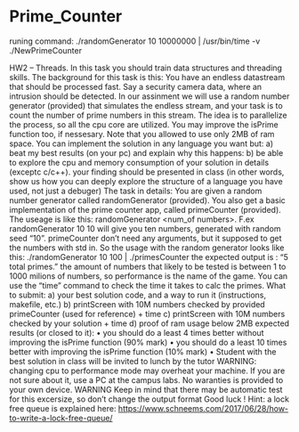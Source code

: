 # Prime_Counter

runing command:
./randomGenerator 10 10000000 | /usr/bin/time -v ./NewPrimeCounter

HW2 – Threads.
In this task you should train data structures and threading skills.
The background for this task is this:
You have an endless datastream that should be processed fast. Say a security camera data, where an
intrusion should be detected.
In our assinment we will use a random number generator (provided) that simulates the endless stream,
and your task is to count the number of prime numbers in this stream.
The idea is to parallelize the process, so all the cpu core are utilized.
You may improve the isPrime function too, if nessesary.
Note that you allowed to use only 2MB of ram space.
You can implement the solution in any language you want but:
a) beat my best results (on your pc) and explain why this happens:
b) be able to explore the cpu and memory consumption of your solution in details (exceptc c/c++).
your finding should be presented in class (in other words, show us how you can deeply explore the
structure of a language you have used, not just a debuger)
The task in details:
You are given a random number generator called randomGenerator (provided).
You also get a basic implementation of the prime counter app, called primeCounter (provided).
The useage is like this:
randomGenerator <seed> <num_of numbers>.
F.ex randomGenerator 10 10 will give you ten numbers, generated with random seed “10”.
primeCounter don’t need any arguments, but it supposed to get the numbers with std in.
So the usage with the random generator looks like this:
./randomGenerator 10 100 | ./primesCounter
the expected output is : “5 total primes.”
the amount of numbers that likely to be tested is between 1 to 1000 milions of numbers,
so performance is the name of the game.
You can use the “time” command to check the time it takes to calc the primes.
What to submit:
a) your best solution code, and a way to run it (instructions, makefile, etc.)
b) printScreen with 10M numbers checked by provided primeCounter (used for reference) + time
c) printScreen with 10M numbers checked by your solution + time
d) proof of ram usage below 2MB
expected results (or closed to it):
• you should do a least 4 times better without improving the isPrime function (90% mark)
• you should do a least 10 times better with improving the isPrime function (10% mark)
• Student with the best solution in class will be invited to lunch by the tutor
WARNING: changing cpu to performance mode may overheat your machine. If you are not sure about
it, use a PC at the campus labs. No waranties is provided to your own device. WARNING
Keep in mind that there may be automatic test for this excersize, so don’t change the output format
Good luck !
Hint: a lock free queue is explained here:
https://www.schneems.com/2017/06/28/how-to-write-a-lock-free-queue/

